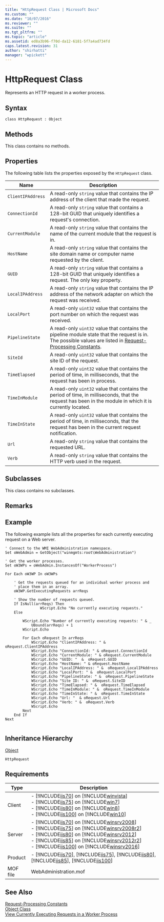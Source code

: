 ```yaml
---
title: "HttpRequest Class | Microsoft Docs"
ms.custom: ""
ms.date: "10/07/2016"
ms.reviewer: ""
ms.suite: ""
ms.tgt_pltfrm: ""
ms.topic: "article"
ms.assetid: ed8a3b96-f70d-da12-6181-5f7a4ad734fd
caps.latest.revision: 31
author: "shirhatti"
manager: "wpickett"
---
```

# HttpRequest Class
Represents an HTTP request in a worker process.  
  
## Syntax  
  
```vbs  
class HttpRequest : Object  
```  
  
## Methods  
 This class contains no methods.  
  
## Properties  
 The following table lists the properties exposed by the `HttpRequest` class.  
  
|Name|Description|  
|----------|-----------------|  
|`ClientIPAddress`|A read-only `string` value that contains the IP address of the client that made the request.|  
|`ConnectionId`|A read-only `string` value that contains a 128-bit GUID that uniquely identifies a request's connection.|  
|`CurrentModule`|A read-only `string` value that contains the name of the current module that the request is in.|  
|`HostName`|A read-only `string` value that contains the site domain name or computer name requested by the client.|  
|`GUID`|A read-only `string` value that contains a 128-bit GUID that uniquely identifies a request. The only key property.|  
|`LocalIPAddress`|A read-only `string` value that contains the IP address of the network adapter on which the request was received.|  
|`LocalPort`|A read-only `uint32` value that contains the port number on which the request was received.|  
|`PipelineState`|A read-only `uint32` value that contains the pipeline module state that the request is in. The possible values are listed in [Request-Processing Constants](../web-development-reference\webdev-native-api-reference/request-processing-constants.md).|  
|`SiteId`|A read-only `uint32` value that contains the site ID of the request.|  
|`TimeElapsed`|A read-only `uint32` value that contains the period of time, in milliseconds, that the request has been in process.|  
|`TimeInModule`|A read-only `uint32` value that contains the period of time, in milliseconds, that the request has been in the module in which it is currently located.|  
|`TimeInState`|A read-only `uint32` value that contains the period of time, in milliseconds, that the request has been in the current request notification.|  
|`Url`|A read-only `string` value that contains the requested URL.|  
|`Verb`|A read-only `string` value that contains the HTTP verb used in the request.|  
  
## Subclasses  
 This class contains no subclasses.  
  
## Remarks  
  
## Example  
 The following example lists all the properties for each currently executing request on a Web server.  
  
```  
' Connect to the WMI WebAdministration namespace.  
Set oWebAdmin = GetObject("winmgmts:root\WebAdministration")  
  
' Get the worker processes.  
Set oW3WPs = oWebAdmin.InstancesOf("WorkerProcess")  
  
For Each oW3WP In oW3WPs  
  
    ' Get the requests queued for an individual worker process and  
    ' place them in an array.  
    oW3WP.GetExecutingRequests arrReqs  
  
    ' Show the number of requests queued.  
    If IsNull(arrReqs) Then  
                WScript.Echo "No currently executing requests."  
    Else  
  
        WScript.Echo "Number of currently executing requests: " & _  
            UBound(arrReqs) + 1  
        WScript.Echo  
  
        For Each oRequest In arrReqs  
            WScript.Echo "ClientIPAddress: " & oRequest.ClientIPAddress  
            WScript.Echo "ConnectionId: " & oRequest.ConnectionId  
            WScript.Echo "CurrentModule: " & oRequest.CurrentModule  
            WScript.Echo "GUID: "  &  oRequest.GUID  
            WScript.Echo "HostName: " & oRequest.HostName  
            WScript.Echo "LocalIPAddress: " &  oRequest.LocalIPAddress  
            WScript.Echo "LocalPort: " &  oRequest.LocalPort  
            WScript.Echo "PipelineState: " &  oRequest.PipelineState  
            WScript.Echo "Site ID: " &  oRequest.SiteID  
            WScript.Echo "TimeElapsed: " &  oRequest.TimeElapsed  
            WScript.Echo "TimeInModule: " &  oRequest.TimeInModule  
            WScript.Echo "TimeInState: " &  oRequest.TimeInState  
            WScript.Echo "Url: "  & oRequest.Url  
            WScript.Echo "Verb: " &  oRequest.Verb  
            WScript.Echo  
        Next  
    End If  
Next  
  
```  
  
## Inheritance Hierarchy  
 [Object](../wmi-provider/object-class.md)  
  
 `HttpRequest`  
  
## Requirements  
  
|Type|Description|  
|----------|-----------------|  
|Client|-   [!INCLUDE[iis70](../wmi-provider/includes/iis70-md.md)] on [!INCLUDE[winvista](../wmi-provider/includes/winvista-md.md)]<br />-   [!INCLUDE[iis75](../wmi-provider/includes/iis75-md.md)] on [!INCLUDE[win7](../wmi-provider/includes/win7-md.md)]<br />-   [!INCLUDE[iis80](../wmi-provider/includes/iis80-md.md)] on [!INCLUDE[win8](../wmi-provider/includes/win8-md.md)]<br />-   [!INCLUDE[iis100](../wmi-provider/includes/iis100-md.md)] on [!INCLUDE[win10](../wmi-provider/includes/win10-md.md)]|  
|Server|-   [!INCLUDE[iis70](../wmi-provider/includes/iis70-md.md)] on [!INCLUDE[winsrv2008](../wmi-provider/includes/winsrv2008-md.md)]<br />-   [!INCLUDE[iis75](../wmi-provider/includes/iis75-md.md)] on [!INCLUDE[winsrv2008r2](../wmi-provider/includes/winsrv2008r2-md.md)]<br />-   [!INCLUDE[iis80](../wmi-provider/includes/iis80-md.md)] on [!INCLUDE[winsrv2012](../wmi-provider/includes/winsrv2012-md.md)]<br />-   [!INCLUDE[iis85](../wmi-provider/includes/iis85-md.md)] on [!INCLUDE[winsrv2012r2](../wmi-provider/includes/winsrv2012r2-md.md)]<br />-   [!INCLUDE[iis100](../wmi-provider/includes/iis100-md.md)] on [!INCLUDE[winsrv2016](../wmi-provider/includes/winsrv2016-md.md)]|  
|Product|-   [!INCLUDE[iis70](../wmi-provider/includes/iis70-md.md)], [!INCLUDE[iis75](../wmi-provider/includes/iis75-md.md)], [!INCLUDE[iis80](../wmi-provider/includes/iis80-md.md)], [!INCLUDE[iis85](../wmi-provider/includes/iis85-md.md)], [!INCLUDE[iis100](../wmi-provider/includes/iis100-md.md)]|  
|MOF file|WebAdministration.mof|  
  
## See Also  
 [Request-Processing Constants](../web-development-reference\webdev-native-api-reference/request-processing-constants.md)   
 [Object Class](../wmi-provider/object-class.md)   
 [View Currently Executing Requests in a Worker Process](http://go.microsoft.com/fwlink/?LinkId=60429)